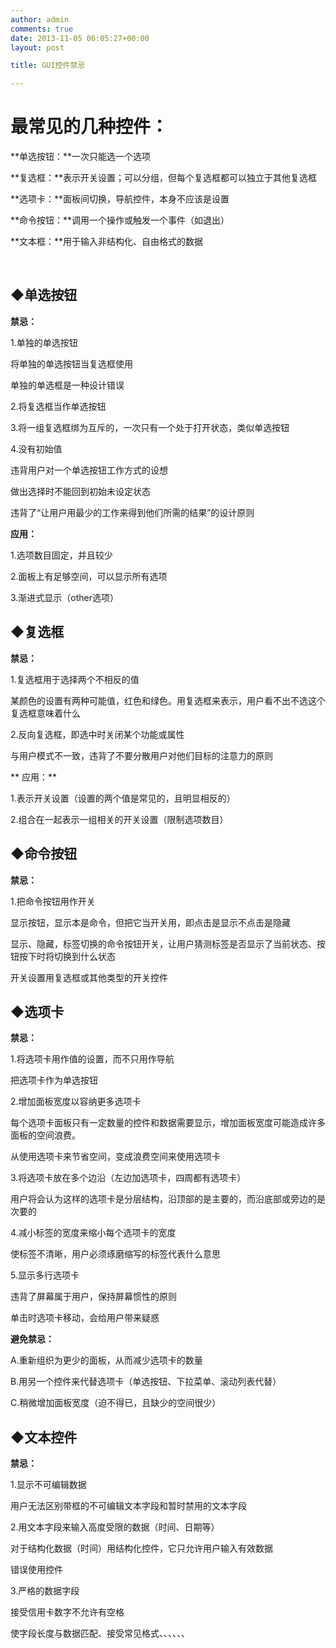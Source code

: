 ```yaml
---
author: admin
comments: true
date: 2013-11-05 06:05:27+00:00
layout: post

title: GUI控件禁忌

---
```


# 最常见的几种控件：


**单选按钮：**一次只能选一个选项

**复选框：**表示开关设置；可以分组，但每个复选框都可以独立于其他复选框

**选项卡：**面板间切换，导航控件，本身不应该是设置

**命令按钮：**调用一个操作或触发一个事件（如退出）

**文本框：**用于输入非结构化、自由格式的数据

 <!-- more -->


## ◆单选按钮


**禁忌：**

1.单独的单选按钮

将单独的单选按钮当复选框使用

单独的单选框是一种设计错误

2.将复选框当作单选按钮

3.将一组复选框绑为互斥的，一次只有一个处于打开状态，类似单选按钮

4.没有初始值

违背用户对一个单选按钮工作方式的设想

做出选择时不能回到初始未设定状态

违背了“让用户用最少的工作来得到他们所需的结果”的设计原则

**应用：**

1.选项数目固定，并且较少

2.面板上有足够空间，可以显示所有选项

3.渐进式显示（other选项）




## ◆复选框


**禁忌：**

1.复选框用于选择两个不相反的值

某颜色的设置有两种可能值，红色和绿色。用复选框来表示，用户看不出不选这个复选框意味着什么

2.反向复选框，即选中时关闭某个功能或属性

与用户模式不一致，违背了不要分散用户对他们目标的注意力的原则

** 应用：**

1.表示开关设置（设置的两个值是常见的，且明显相反的）

2.组合在一起表示一组相关的开关设置（限制选项数目）




## ◆命令按钮


**禁忌：**

1.把命令按钮用作开关

显示按钮，显示本是命令，但把它当开关用，即点击是显示不点击是隐藏

显示、隐藏，标签切换的命令按钮开关，让用户猜测标签是否显示了当前状态、按钮按下时将切换到什么状态

开关设置用复选框或其他类型的开关控件




## ◆选项卡


**禁忌：**

1.将选项卡用作值的设置，而不只用作导航

把选项卡作为单选按钮

2.增加面板宽度以容纳更多选项卡

每个选项卡面板只有一定数量的控件和数据需要显示，增加面板宽度可能造成许多面板的空间浪费。

从使用选项卡来节省空间，变成浪费空间来使用选项卡

3.将选项卡放在多个边沿（左边加选项卡，四周都有选项卡）

用户将会认为这样的选项卡是分层结构，沿顶部的是主要的，而沿底部或旁边的是次要的

4.减小标签的宽度来缩小每个选项卡的宽度

使标签不清晰，用户必须琢磨缩写的标签代表什么意思

5.显示多行选项卡

违背了屏幕属于用户，保持屏幕惯性的原则

单击时选项卡移动，会给用户带来疑惑

**避免禁忌：**

A.重新组织为更少的面板，从而减少选项卡的数量

B.用另一个控件来代替选项卡（单选按钮、下拉菜单、滚动列表代替）

C.稍微增加面板宽度（迫不得已，且缺少的空间很少）




## ◆文本控件


**禁忌：**

1.显示不可编辑数据

用户无法区别带框的不可编辑文本字段和暂时禁用的文本字段

2.用文本字段来输入高度受限的数据（时间、日期等）

对于结构化数据（时间）用结构化控件，它只允许用户输入有效数据

错误使用控件

3.严格的数据字段

接受信用卡数字不允许有空格

使字段长度与数据匹配、接受常见格式、、、、、、






